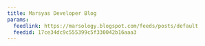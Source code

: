 ```yaml
---
title: Marsyas Developer Blog
params:
  feedlink: https://marsology.blogspot.com/feeds/posts/default
  feedid: 17ce34dc9c555399c5f330042b16aaa3
---
```

